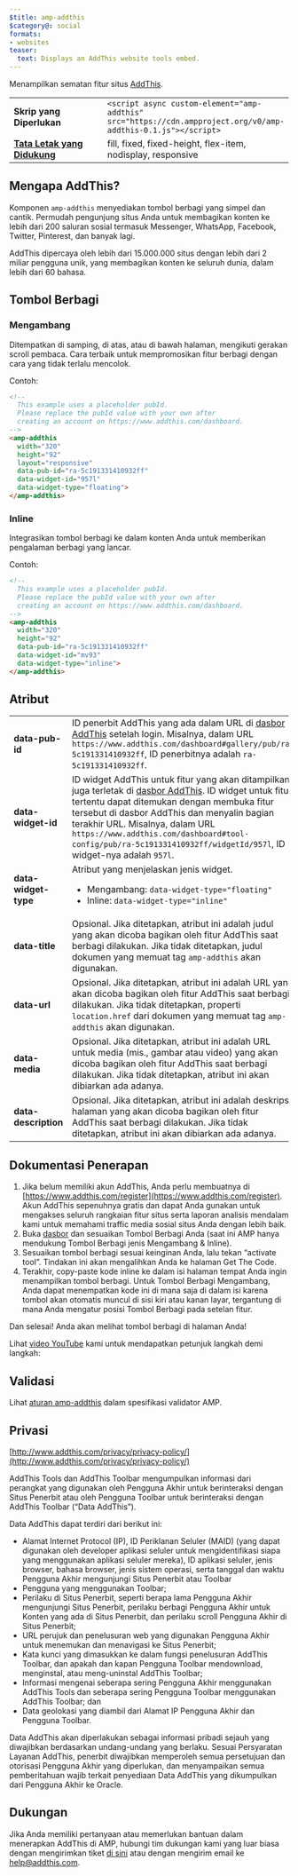 ```yaml
---
$title: amp-addthis
$category@: social
formats:
- websites
teaser:
  text: Displays an AddThis website tools embed.
---
```



<!--
Copyright 2018 The AMP HTML Authors. All Rights Reserved.

Licensed under the Apache License, Version 2.0 (the "License");
you may not use this file except in compliance with the License.
You may obtain a copy of the License at

      http://www.apache.org/licenses/LICENSE-2.0

Unless required by applicable law or agreed to in writing, software
distributed under the License is distributed on an "AS-IS" BASIS,
WITHOUT WARRANTIES OR CONDITIONS OF ANY KIND, either express or implied.
See the License for the specific language governing permissions and
limitations under the License.
-->



Menampilkan sematan fitur situs [AddThis](https://www.addthis.com).

<table>
  <tr>
    <td width="40%"><strong>Skrip yang Diperlukan</strong></td>
    <td><code>&lt;script async custom-element="amp-addthis" src="https://cdn.ampproject.org/v0/amp-addthis-0.1.js">&lt;/script></code></td>
  </tr>
  <tr>
    <td class="col-fourty"><strong><a href="../../../documentation/guides-and-tutorials/develop/style_and_layout/control_layout.md">Tata Letak yang Didukung</a></strong></td>
    <td>fill, fixed, fixed-height, flex-item, nodisplay, responsive</td>
  </tr>
</table>


## Mengapa AddThis? <a name="why-addthis"></a>

Komponen `amp-addthis` menyediakan tombol berbagi yang simpel dan cantik. Permudah pengunjung situs Anda untuk membagikan konten ke lebih dari 200 saluran sosial termasuk Messenger, WhatsApp, Facebook, Twitter, Pinterest, dan banyak lagi.

AddThis dipercaya oleh lebih dari 15.000.000 situs dengan lebih dari 2 miliar pengguna unik, yang membagikan konten ke seluruh dunia, dalam lebih dari 60 bahasa.

## Tombol Berbagi <a name="share-buttons"></a>

### Mengambang <a name="floating"></a>

Ditempatkan di samping, di atas, atau di bawah halaman, mengikuti gerakan scroll pembaca. Cara terbaik untuk mempromosikan fitur berbagi dengan cara yang tidak terlalu mencolok.

Contoh:
```html
<!--
  This example uses a placeholder pubId.
  Please replace the pubId value with your own after
  creating an account on https://www.addthis.com/dashboard.
-->
<amp-addthis
  width="320"
  height="92"
  layout="responsive"
  data-pub-id="ra-5c191331410932ff"
  data-widget-id="957l"
  data-widget-type="floating">
</amp-addthis>
```

### Inline <a name="inline"></a>

Integrasikan tombol berbagi ke dalam konten Anda untuk memberikan pengalaman berbagi yang lancar.

Contoh:
```html
<!--
  This example uses a placeholder pubId.
  Please replace the pubId value with your own after
  creating an account on https://www.addthis.com/dashboard.
-->
<amp-addthis
  width="320"
  height="92"
  data-pub-id="ra-5c191331410932ff"
  data-widget-id="mv93"
  data-widget-type="inline">
</amp-addthis>
```

## Atribut <a name="attributes"></a>

<table>
  <tr>
    <td width="40%"><strong>data-pub-id</strong></td>
    <td>ID penerbit AddThis yang ada dalam URL di <a href="https://addthis.com/dashboard">dasbor AddThis</a> setelah login. Misalnya, dalam URL <code>https://www.addthis.com/dashboard#gallery/pub/ra-5c191331410932ff</code>, ID penerbitnya adalah <code>ra-5c191331410932ff</code>.</td>
  </tr>
  <tr>
    <td width="40%"><strong>data-widget-id</strong></td>
    <td>ID widget AddThis untuk fitur yang akan ditampilkan, juga terletak di <a href="https://addthis.com/dashboard">dasbor AddThis</a>. ID widget untuk fitur tertentu dapat ditemukan dengan membuka fitur tersebut di dasbor AddThis dan menyalin bagian terakhir URL. Misalnya, dalam URL <code>https://www.addthis.com/dashboard#tool-config/pub/ra-5c191331410932ff/widgetId/957l</code>, ID widget-nya adalah <code>957l</code>.</td>
  </tr>
  <tr>
    <td width="40%"><strong>data-widget-type</strong></td>
    <td>Atribut yang menjelaskan jenis widget.
      <ul>
        <li>Mengambang: <code>data-widget-type="floating"</code></li>
        <li>Inline: <code>data-widget-type="inline"</code></li>
      </ul></td>
    </tr>
    <tr>
      <td width="40%"><strong>data-title</strong></td>
      <td>Opsional. Jika ditetapkan, atribut ini adalah judul yang akan dicoba bagikan oleh fitur AddThis saat berbagi dilakukan. Jika tidak ditetapkan, judul dokumen yang memuat tag <code>amp-addthis</code> akan digunakan.</td>
    </tr>
    <tr>
      <td width="40%"><strong>data-url</strong></td>
      <td>Opsional. Jika ditetapkan, atribut ini adalah URL yang akan dicoba bagikan oleh fitur AddThis saat berbagi dilakukan. Jika tidak ditetapkan, properti <code>location.href</code> dari dokumen yang memuat tag <code>amp-addthis</code> akan digunakan.</td>
    </tr>
    <tr>
      <td width="40%"><strong>data-media</strong></td>
      <td>Opsional. Jika ditetapkan, atribut ini adalah URL untuk media (mis., gambar atau video) yang akan dicoba bagikan oleh fitur AddThis saat berbagi dilakukan. Jika tidak ditetapkan, atribut ini akan dibiarkan ada adanya.</td>
    </tr>
    <tr>
      <td width="40%"><strong>data-description</strong></td>
      <td>Opsional. Jika ditetapkan, atribut ini adalah deskripsi halaman yang akan dicoba bagikan oleh fitur AddThis saat berbagi dilakukan. Jika tidak ditetapkan, atribut ini akan dibiarkan ada adanya.</td>
    </tr>
  </table>

## Dokumentasi Penerapan <a name="implementation-documentation"></a>

1. Jika belum memiliki akun AddThis, Anda perlu membuatnya di [https://www.addthis.com/register](https://www.addthis.com/register). Akun AddThis sepenuhnya gratis dan dapat Anda gunakan untuk mengakses seluruh rangkaian fitur situs serta laporan analisis mendalam kami untuk memahami traffic media sosial situs Anda dengan lebih baik.
1. Buka [dasbor](https://addthis.com/dashboard) dan sesuaikan Tombol Berbagi Anda (saat ini AMP hanya mendukung Tombol Berbagi jenis Mengambang &amp; Inline).
1. Sesuaikan tombol berbagi sesuai keinginan Anda, lalu tekan “activate tool”. Tindakan ini akan mengalihkan Anda ke halaman Get The Code.
1. Terakhir, copy-paste kode inline ke dalam isi halaman tempat Anda ingin menampilkan tombol berbagi. Untuk Tombol Berbagi Mengambang, Anda dapat menempatkan kode ini di mana saja di dalam isi karena tombol akan otomatis muncul di sisi kiri atau kanan layar, tergantung di mana Anda mengatur posisi Tombol Berbagi pada setelan fitur.

Dan selesai! Anda akan melihat tombol berbagi di halaman Anda!

Lihat [video YouTube](https://www.youtube.com/watch?v=BSkuAB4er2o) kami untuk mendapatkan petunjuk langkah demi langkah:
<amp-youtube width="480" height="270" data-videoid="BSkuAB4er2o" layout="responsive"></amp-youtube>

## Validasi <a name="validation"></a>

Lihat [aturan amp-addthis](https://github.com/ampproject/amphtml/blob/master/extensions/amp-addthis/validator-amp-addthis.protoascii) dalam spesifikasi validator AMP.

## Privasi <a name="privacy"></a>

[http://www.addthis.com/privacy/privacy-policy/](http://www.addthis.com/privacy/privacy-policy/)

AddThis Tools dan AddThis Toolbar mengumpulkan informasi dari perangkat yang digunakan oleh Pengguna Akhir untuk berinteraksi dengan Situs Penerbit atau oleh Pengguna Toolbar untuk berinteraksi dengan AddThis Toolbar (“Data AddThis”).

Data AddThis dapat terdiri dari berikut ini:

* Alamat Internet Protocol (IP), ID Periklanan Seluler (MAID) (yang dapat digunakan oleh developer aplikasi seluler untuk mengidentifikasi siapa yang menggunakan aplikasi seluler mereka), ID aplikasi seluler, jenis browser, bahasa browser, jenis sistem operasi, serta tanggal dan waktu Pengguna Akhir mengunjungi Situs Penerbit atau Toolbar
* Pengguna yang menggunakan Toolbar;
* Perilaku di Situs Penerbit, seperti berapa lama Pengguna Akhir mengunjungi Situs Penerbit, perilaku berbagi Pengguna Akhir untuk Konten yang ada di Situs Penerbit, dan perilaku scroll Pengguna Akhir di Situs Penerbit;
* URL perujuk dan penelusuran web yang digunakan Pengguna Akhir untuk menemukan dan menavigasi ke Situs Penerbit;
* Kata kunci yang dimasukkan ke dalam fungsi penelusuran AddThis Toolbar, dan apakah dan kapan Pengguna Toolbar mendownload, menginstal, atau meng-uninstal AddThis Toolbar;
* Informasi mengenai seberapa sering Pengguna Akhir menggunakan AddThis Tools dan seberapa sering Pengguna Toolbar menggunakan AddThis Toolbar; dan
* Data geolokasi yang diambil dari Alamat IP Pengguna Akhir dan Pengguna Toolbar.

Data AddThis akan diperlakukan sebagai informasi pribadi sejauh yang diwajibkan berdasarkan undang-undang yang berlaku. Sesuai Persyaratan Layanan AddThis, penerbit diwajibkan memperoleh semua persetujuan dan otorisasi Pengguna Akhir yang diperlukan, dan menyampaikan semua pemberitahuan wajib terkait penyediaan Data AddThis yang dikumpulkan dari Pengguna Akhir ke Oracle.

## Dukungan <a name="support"></a>

Jika Anda memiliki pertanyaan atau memerlukan bantuan dalam menerapkan AddThis di AMP, hubungi tim dukungan kami yang luar biasa dengan mengirimkan tiket [di sini](https://www.addthis.com/support/) atau dengan mengirim email ke [help@addthis.com](mailto%3ahelp@addthis.com).
